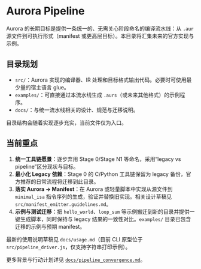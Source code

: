 # Aurora Pipeline

Aurora 的长期目标是提供一条统一的、无需关心阶段命名的编译流水线：从 `.aur` 源文件到可执行形式（manifest 或更高层目标）。本目录将汇集未来的官方实现与示例。

## 目录规划
- `src/`：Aurora 实现的编译器、IR 处理和目标格式输出代码。必要时可使用最少量的宿主语言 glue。
- `examples/`：可直接通过本流水线生成 `.aurs`（或未来其他格式）的示例程序。
- `docs/`：与统一流水线相关的设计、规范与迁移说明。

目录结构会随着实现逐步充实，当前文件仅为入口。

## 当前重点
1. **统一工具链愿景**：逐步弃用 Stage 0/Stage N1 等命名，采用“legacy vs pipeline”区分现状与目标。
2. **最小化 Legacy 依赖**：Stage 0 的 C/Python 工具链保留为 legacy 备份，官方推荐的日常流程将迁移到此目录。
3. **落实 Aurora → Manifest**：在 Aurora 或轻量脚本中实现从源文件到 `minimal_isa` 指令序列的生成，验证并替换旧实现。相关设计草稿见 `src/manifest_emitter.guidelines.md`。
4. **示例与测试迁移**：把 `hello_world`、`loop_sum` 等示例搬迁到新的目录并提供一键生成脚本，同时保持与 legacy 结果的一致性对比。`examples/` 目录已包含迁移的示例与预期 manifest。

最新的使用说明草稿见 `docs/usage.md`（目前 CLI 原型位于 `src/pipeline_driver.js`，仅支持字符串打印示例）。

更多背景与行动计划详见 [`docs/pipeline_convergence.md`](../docs/pipeline_convergence.md)。
